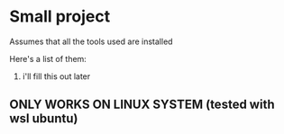 # Small project
Assumes that all the tools used are installed

Here's a list of them:
1. i'll fill this out later

## ONLY WORKS ON LINUX SYSTEM (tested with wsl ubuntu)
